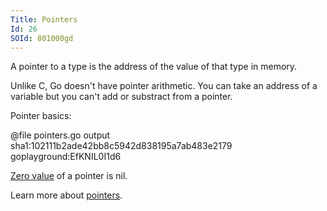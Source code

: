 ```yaml
---
Title: Pointers
Id: 26
SOId: 801000gd
---
```


A pointer to a type is the address of the value of that type in memory.

Unlike C, Go doesn't have pointer arithmetic. You can take an address of a variable but you can't add or substract from a pointer.

Pointer basics:

@file pointers.go output sha1:102111b2ade42bb8c5942d838195a7ab483e2179 goplayground:EfKNIL0I1d6

[Zero value](29) of a pointer is nil.

Learn more about [pointers](51).

